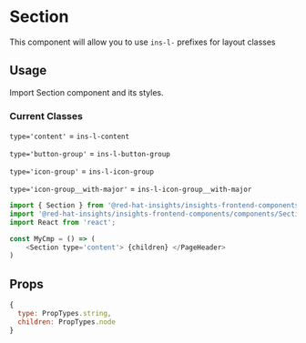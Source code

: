 # Section

This component will allow you to use `ins-l-` prefixes for layout classes

## Usage

Import Section component and its styles.

### Current Classes

`type='content'` = `ins-l-content`

`type='button-group'` = `ins-l-button-group`

`type='icon-group'` = `ins-l-icon-group`

`type='icon-group__with-major'` = `ins-l-icon-group__with-major`

```javascript
import { Section } from '@red-hat-insights/insights-frontend-components/components/Section';
import '@red-hat-insights/insights-frontend-components/components/Section.css'
import React from 'react';

const MyCmp = () => (
    <Section type='content'> {children} </PageHeader>
)

```

## Props

```javascript
{
  type: PropTypes.string,
  children: PropTypes.node
}
```
